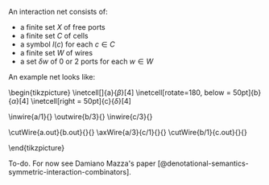An interaction net consists of:

- a finite set $X$ of free ports
- a finite set $C$ of cells
- a symbol $l(c)$ for each $c \in C$
- a finite set $W$ of wires
- a set $\delta w$ of 0 or 2 ports for each $w \in W$

An example net looks like:

\begin{tikzpicture}
\inetcell[]{a}{$β$}[4]
\inetcell[rotate=180, below = 50pt]{b}{$α$}[4]
\inetcell[right = 50pt]{c}{$δ$}[4]

\inwire{a/1}{}
\outwire{b/3}{}
\inwire{c/3}{}

\cutWire{a.out}{b.out}{}{}
\axWire{a/3}{c/1}{}{}
\cutWire{b/1}{c.out}{}{}

\end{tikzpicture}

To-do. For now see Damiano Mazza's paper [@denotational-semantics-symmetric-interaction-combinators].
